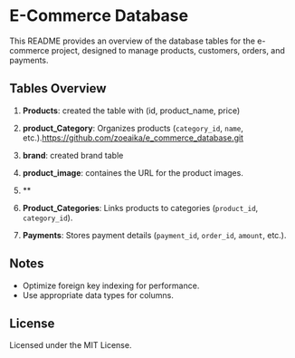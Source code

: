 # E-Commerce Database

This README provides an overview of the database tables for the e-commerce project, designed to manage products, customers, orders, and payments.

## Tables Overview

1. **Products**: 
created the table with (id, product_name, price)

2. **product_Category**: Organizes products (`category_id`, `name`, etc.).https://github.com/zoeaika/e_commerce_database.git

3. **brand**: created brand table

4. **product_image**: containes the URL for the product images.

5. **

6. **Product_Categories**: Links products to categories (`product_id`, `category_id`).

7. **Payments**: Stores payment details (`payment_id`, `order_id`, `amount`, etc.).

## Notes
- Optimize foreign key indexing for performance.
- Use appropriate data types for columns.

## License
Licensed under the MIT License.
